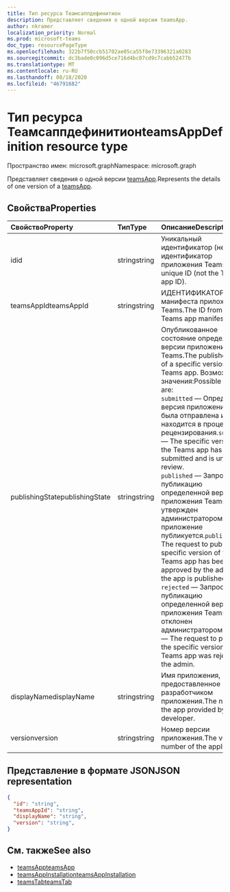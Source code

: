 ```yaml
---
title: Тип ресурса Теамсаппдефинитион
description: Представляет сведения о одной версии teamsApp.
author: nkramer
localization_priority: Normal
ms.prod: microsoft-teams
doc_type: resourcePageType
ms.openlocfilehash: 322b7f50ccb51702ae05ca55f8e73396321a0283
ms.sourcegitcommit: dc3bade0c096d5ce716d4bc07cd9c7cabb52477b
ms.translationtype: MT
ms.contentlocale: ru-RU
ms.lasthandoff: 08/18/2020
ms.locfileid: "46791682"
---
```

# <a name="teamsappdefinition-resource-type"></a><span data-ttu-id="13249-103">Тип ресурса Теамсаппдефинитион</span><span class="sxs-lookup"><span data-stu-id="13249-103">teamsAppDefinition resource type</span></span>

<span data-ttu-id="13249-104">Пространство имен: microsoft.graph</span><span class="sxs-lookup"><span data-stu-id="13249-104">Namespace: microsoft.graph</span></span>

<span data-ttu-id="13249-105">Представляет сведения о одной версии [teamsApp](teamsapp.md).</span><span class="sxs-lookup"><span data-stu-id="13249-105">Represents the details of one version of a [teamsApp](teamsapp.md).</span></span>

## <a name="properties"></a><span data-ttu-id="13249-106">Свойства</span><span class="sxs-lookup"><span data-stu-id="13249-106">Properties</span></span>

| <span data-ttu-id="13249-107">Свойство</span><span class="sxs-lookup"><span data-stu-id="13249-107">Property</span></span>            | <span data-ttu-id="13249-108">Тип</span><span class="sxs-lookup"><span data-stu-id="13249-108">Type</span></span>     | <span data-ttu-id="13249-109">Описание</span><span class="sxs-lookup"><span data-stu-id="13249-109">Description</span></span> |
|:------------------- |:-------- |:----------- |
| <span data-ttu-id="13249-110">id</span><span class="sxs-lookup"><span data-stu-id="13249-110">id</span></span>                  | <span data-ttu-id="13249-111">string</span><span class="sxs-lookup"><span data-stu-id="13249-111">string</span></span>   | <span data-ttu-id="13249-112">Уникальный идентификатор (не идентификатор приложения Teams).</span><span class="sxs-lookup"><span data-stu-id="13249-112">A unique ID (not the Teams app ID).</span></span> |
| <span data-ttu-id="13249-113">teamsAppId</span><span class="sxs-lookup"><span data-stu-id="13249-113">teamsAppId</span></span>          | <span data-ttu-id="13249-114">string</span><span class="sxs-lookup"><span data-stu-id="13249-114">string</span></span>   | <span data-ttu-id="13249-115">ИДЕНТИФИКАТОР из манифеста приложения Teams.</span><span class="sxs-lookup"><span data-stu-id="13249-115">The ID from the Teams app manifest.</span></span> |
| <span data-ttu-id="13249-116">publishingState</span><span class="sxs-lookup"><span data-stu-id="13249-116">publishingState</span></span>| <span data-ttu-id="13249-117">string</span><span class="sxs-lookup"><span data-stu-id="13249-117">string</span></span>|<span data-ttu-id="13249-118">Опубликованное состояние определенной версии приложения Teams.</span><span class="sxs-lookup"><span data-stu-id="13249-118">The published status of a specific version of a Teams app.</span></span> <span data-ttu-id="13249-119">Возможные значения:</span><span class="sxs-lookup"><span data-stu-id="13249-119">Possible values are:</span></span></br><span data-ttu-id="13249-120">`submitted` — Определенная версия приложения Teams была отправлена и находится в процессе рецензирования.</span><span class="sxs-lookup"><span data-stu-id="13249-120">`submitted` — The specific version of the Teams app has been submitted and is under review.</span></span> </br><span data-ttu-id="13249-121">`published`  — Запрос на публикацию определенной версии приложения Teams утвержден администратором, и приложение публикуется.</span><span class="sxs-lookup"><span data-stu-id="13249-121">`published`  — The request to publish the specific version of the Teams app has been approved by the admin and the app is published.</span></span> </br> <span data-ttu-id="13249-122">`rejected` — Запрос на публикацию определенной версии приложения Teams был отклонен администратором.</span><span class="sxs-lookup"><span data-stu-id="13249-122">`rejected` — The request to publish the specific version of the Teams app was rejected by the admin.</span></span> |
| <span data-ttu-id="13249-123">displayName</span><span class="sxs-lookup"><span data-stu-id="13249-123">displayName</span></span>         | <span data-ttu-id="13249-124">string</span><span class="sxs-lookup"><span data-stu-id="13249-124">string</span></span>   | <span data-ttu-id="13249-125">Имя приложения, предоставленное разработчиком приложения.</span><span class="sxs-lookup"><span data-stu-id="13249-125">The name of the app provided by the app developer.</span></span> |
| <span data-ttu-id="13249-126">version</span><span class="sxs-lookup"><span data-stu-id="13249-126">version</span></span>             | <span data-ttu-id="13249-127">string</span><span class="sxs-lookup"><span data-stu-id="13249-127">string</span></span>   | <span data-ttu-id="13249-128">Номер версии приложения.</span><span class="sxs-lookup"><span data-stu-id="13249-128">The version number of the application.</span></span> |

## <a name="json-representation"></a><span data-ttu-id="13249-129">Представление в формате JSON</span><span class="sxs-lookup"><span data-stu-id="13249-129">JSON representation</span></span>

<!-- {
  "blockType": "resource",
  "@odata.type": "microsoft.graph.teamsAppDefinition",
  "baseType": "microsoft.graph.entity"
}-->

```json
{
  "id": "string",
  "teamsAppId": "string",
  "displayName": "string",
  "version": "string",
}
```

## <a name="see-also"></a><span data-ttu-id="13249-130">См. также</span><span class="sxs-lookup"><span data-stu-id="13249-130">See also</span></span>

- [<span data-ttu-id="13249-131">teamsApp</span><span class="sxs-lookup"><span data-stu-id="13249-131">teamsApp</span></span>](teamsapp.md)
- [<span data-ttu-id="13249-132">teamsAppInstallation</span><span class="sxs-lookup"><span data-stu-id="13249-132">teamsAppInstallation</span></span>](teamsappinstallation.md)
- [<span data-ttu-id="13249-133">teamsTab</span><span class="sxs-lookup"><span data-stu-id="13249-133">teamsTab</span></span>](../resources/teamstab.md)

<!-- uuid: 8fcb5dbc-d5aa-4681-8e31-b001d5168d79
2015-10-25 14:57:30 UTC -->
<!-- {
  "type": "#page.annotation",
  "description": "teamsApp resource",
  "keywords": "",
  "section": "documentation",
  "tocPath": ""
}-->
